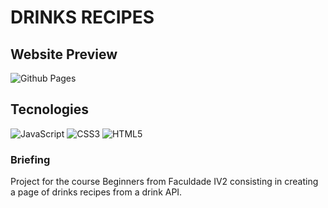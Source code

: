 # DRINKS RECIPES

## Website Preview
![Github Pages](https://helenaamartins.github.io/-exercicio-iv2-8/)

## Tecnologies
![JavaScript](https://img.shields.io/badge/javascript-%23323330.svg?style=for-the-badge&logo=javascript&logoColor=%23F7DF1E)
![CSS3](https://img.shields.io/badge/css3-%231572B6.svg?style=for-the-badge&logo=css3&logoColor=white)
![HTML5](https://img.shields.io/badge/html5-%23E34F26.svg?style=for-the-badge&logo=html5&logoColor=white)



### Briefing
Project for the course Beginners from Faculdade IV2 consisting in creating a page of drinks recipes from a drink API.
